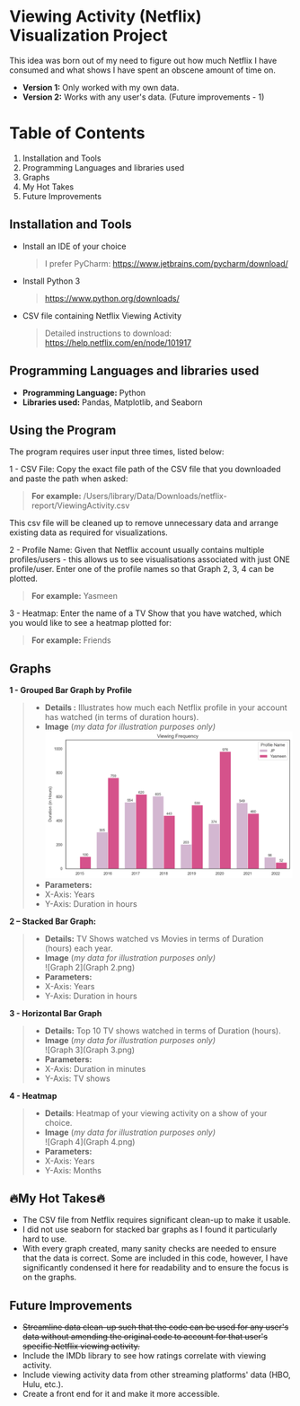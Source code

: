 # Viewing Activity (Netflix) Visualization Project

This idea was born out of my need to figure out how much Netflix I have consumed and what shows I have spent  an obscene amount of time on.   
* **Version 1:** Only worked with my own data.
* **Version 2:** Works with any user's data. (Future improvements - 1)
  
# Table of Contents  
1. Installation and Tools
2. Programming Languages and libraries used
3. Graphs
4. My Hot Takes
5. Future Improvements
  
## Installation and Tools

* Install an IDE of your choice  
    > I prefer PyCharm: https://www.jetbrains.com/pycharm/download/
* Install  Python 3  
    > https://www.python.org/downloads/
* CSV file containing Netflix Viewing Activity
    > Detailed instructions to download: https://help.netflix.com/en/node/101917

## Programming Languages and libraries used
* **Programming Language:** Python
* **Libraries used:** Pandas, Matplotlib, and Seaborn  

## Using the Program

The program requires user input three times, listed below:

1 - CSV File: Copy the exact file path of the CSV file that you downloaded and paste the path when asked:
  > __For example:__ 
  > /Users/library/Data/Downloads/netflix-report/ViewingActivity.csv

This csv file will be cleaned up to remove unnecessary data and arrange existing data as required for visualizations.

2 - Profile Name: Given that Netflix account usually contains multiple profiles/users - this allows us to see visualisations
associated with just ONE profile/user. Enter one of the profile names so that Graph 2, 3, 4 can be plotted. 

> __For example:__ 
  > Yasmeen

3 - Heatmap: Enter the name of a TV Show that you have watched, which you would like to see a heatmap plotted for:
> __For example:__ 
  > Friends
## Graphs

**1 - Grouped Bar Graph by Profile**  
  >* **Details :** Illustrates how much each Netflix profile in your account has watched (in terms of duration hours). 
  >* **Image** (_my data for illustration purposes only)_
  > ![image description or alt text](https://raw.githubusercontent.com/Yas7777/Netflix-Viewing-Activity/Version_2/Graph%201.png)
>* **Parameters:**
 >  * X-Axis: Years
 >  * Y-Axis: Duration in hours  
 
**2 – Stacked Bar Graph:**  
  
>* **Details:** TV Shows watched vs Movies in terms of Duration (hours) each year.  
>* **Image** (_my data for illustration purposes only)_  
![Graph 2](Graph 2.png)  
>* **Parameters:**  
>  * X-Axis: Years  
>  * Y-Axis: Duration in hours  
  
**3 - Horizontal Bar Graph**  
  
>* **Details:** Top 10 TV shows watched in terms of Duration (hours).  
>* **Image** (_my data for illustration purposes only)_  
![Graph 3](Graph 3.png)  
>* **Parameters:**  
  >  * X-Axis: Duration in minutes  
  >  * Y-Axis: TV shows  
  
**4 - Heatmap**   
  
>* **Details**: Heatmap of your viewing activity on a show of your choice.  
>* **Image** (_my data for illustration purposes only)_  
 ![Graph 4](Graph 4.png)
>* **Parameters:**  
  >  * X-Axis: Years   
  >  * Y-Axis: Months  
  
## 🔥My Hot Takes🔥

* The CSV file from Netflix requires significant clean-up to make it usable.   
* I did not use seaborn for stacked bar graphs as I found it particularly hard to use.   
* With every graph created, many sanity checks are needed to ensure that the data is correct. Some are included in this code, however, I have significantly condensed it here for readability and to ensure the focus is on the graphs.  

## Future Improvements

* ~~Streamline data clean-up such that the code can be used for any user's data without amending the original code to account for that user's specific Netflix viewing activity.~~
* Include the IMDb library to see how ratings correlate with viewing activity.  
* Include viewing activity data from other streaming platforms' data (HBO, Hulu, etc.).
* Create a front end for it and make it more accessible. 

